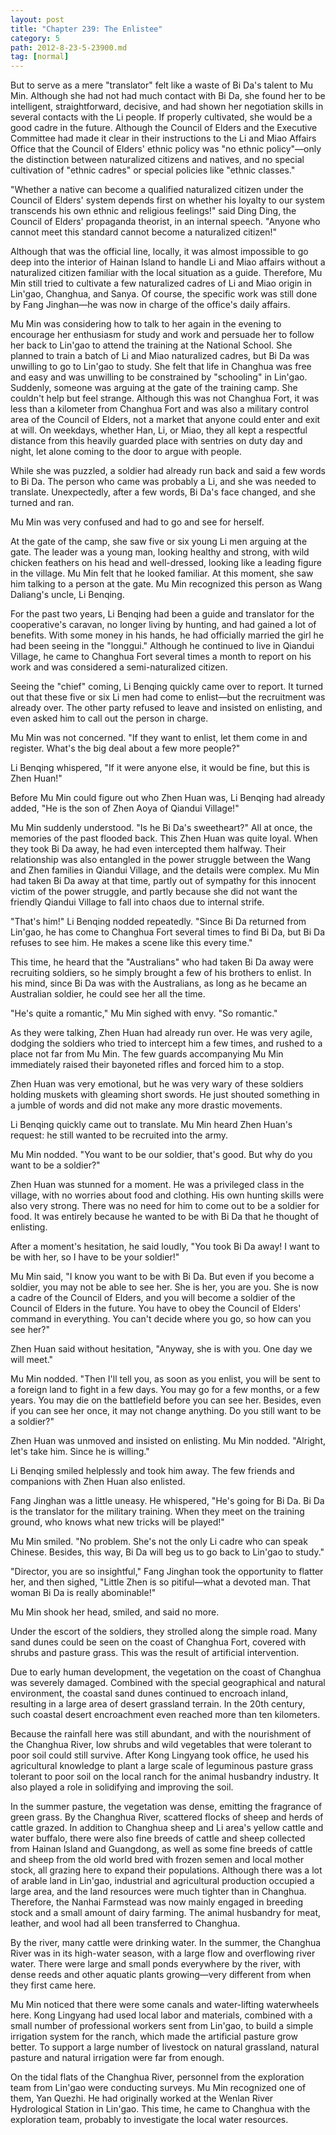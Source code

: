 ```yaml
---
layout: post
title: "Chapter 239: The Enlistee"
category: 5
path: 2012-8-23-5-23900.md
tag: [normal]
---
```


But to serve as a mere "translator" felt like a waste of Bi Da's talent to Mu Min. Although she had not had much contact with Bi Da, she found her to be intelligent, straightforward, decisive, and had shown her negotiation skills in several contacts with the Li people. If properly cultivated, she would be a good cadre in the future. Although the Council of Elders and the Executive Committee had made it clear in their instructions to the Li and Miao Affairs Office that the Council of Elders' ethnic policy was "no ethnic policy"—only the distinction between naturalized citizens and natives, and no special cultivation of "ethnic cadres" or special policies like "ethnic classes."

"Whether a native can become a qualified naturalized citizen under the Council of Elders' system depends first on whether his loyalty to our system transcends his own ethnic and religious feelings!" said Ding Ding, the Council of Elders' propaganda theorist, in an internal speech. "Anyone who cannot meet this standard cannot become a naturalized citizen!"

Although that was the official line, locally, it was almost impossible to go deep into the interior of Hainan Island to handle Li and Miao affairs without a naturalized citizen familiar with the local situation as a guide. Therefore, Mu Min still tried to cultivate a few naturalized cadres of Li and Miao origin in Lin'gao, Changhua, and Sanya. Of course, the specific work was still done by Fang Jinghan—he was now in charge of the office's daily affairs.

Mu Min was considering how to talk to her again in the evening to encourage her enthusiasm for study and work and persuade her to follow her back to Lin'gao to attend the training at the National School. She planned to train a batch of Li and Miao naturalized cadres, but Bi Da was unwilling to go to Lin'gao to study. She felt that life in Changhua was free and easy and was unwilling to be constrained by "schooling" in Lin'gao. Suddenly, someone was arguing at the gate of the training camp. She couldn't help but feel strange. Although this was not Changhua Fort, it was less than a kilometer from Changhua Fort and was also a military control area of the Council of Elders, not a market that anyone could enter and exit at will. On weekdays, whether Han, Li, or Miao, they all kept a respectful distance from this heavily guarded place with sentries on duty day and night, let alone coming to the door to argue with people.

While she was puzzled, a soldier had already run back and said a few words to Bi Da. The person who came was probably a Li, and she was needed to translate. Unexpectedly, after a few words, Bi Da's face changed, and she turned and ran.

Mu Min was very confused and had to go and see for herself.

At the gate of the camp, she saw five or six young Li men arguing at the gate. The leader was a young man, looking healthy and strong, with wild chicken feathers on his head and well-dressed, looking like a leading figure in the village. Mu Min felt that he looked familiar. At this moment, she saw him talking to a person at the gate. Mu Min recognized this person as Wang Daliang's uncle, Li Benqing.

For the past two years, Li Benqing had been a guide and translator for the cooperative's caravan, no longer living by hunting, and had gained a lot of benefits. With some money in his hands, he had officially married the girl he had been seeing in the "longgui." Although he continued to live in Qiandui Village, he came to Changhua Fort several times a month to report on his work and was considered a semi-naturalized citizen.

Seeing the "chief" coming, Li Benqing quickly came over to report. It turned out that these five or six Li men had come to enlist—but the recruitment was already over. The other party refused to leave and insisted on enlisting, and even asked him to call out the person in charge.

Mu Min was not concerned. "If they want to enlist, let them come in and register. What's the big deal about a few more people?"

Li Benqing whispered, "If it were anyone else, it would be fine, but this is Zhen Huan!"

Before Mu Min could figure out who Zhen Huan was, Li Benqing had already added, "He is the son of Zhen Aoya of Qiandui Village!"

Mu Min suddenly understood. "Is he Bi Da's sweetheart?" All at once, the memories of the past flooded back. This Zhen Huan was quite loyal. When they took Bi Da away, he had even intercepted them halfway. Their relationship was also entangled in the power struggle between the Wang and Zhen families in Qiandui Village, and the details were complex. Mu Min had taken Bi Da away at that time, partly out of sympathy for this innocent victim of the power struggle, and partly because she did not want the friendly Qiandui Village to fall into chaos due to internal strife.

"That's him!" Li Benqing nodded repeatedly. "Since Bi Da returned from Lin'gao, he has come to Changhua Fort several times to find Bi Da, but Bi Da refuses to see him. He makes a scene like this every time."

This time, he heard that the "Australians" who had taken Bi Da away were recruiting soldiers, so he simply brought a few of his brothers to enlist. In his mind, since Bi Da was with the Australians, as long as he became an Australian soldier, he could see her all the time.

"He's quite a romantic," Mu Min sighed with envy. "So romantic."

As they were talking, Zhen Huan had already run over. He was very agile, dodging the soldiers who tried to intercept him a few times, and rushed to a place not far from Mu Min. The few guards accompanying Mu Min immediately raised their bayoneted rifles and forced him to a stop.

Zhen Huan was very emotional, but he was very wary of these soldiers holding muskets with gleaming short swords. He just shouted something in a jumble of words and did not make any more drastic movements.

Li Benqing quickly came out to translate. Mu Min heard Zhen Huan's request: he still wanted to be recruited into the army.

Mu Min nodded. "You want to be our soldier, that's good. But why do you want to be a soldier?"

Zhen Huan was stunned for a moment. He was a privileged class in the village, with no worries about food and clothing. His own hunting skills were also very strong. There was no need for him to come out to be a soldier for food. It was entirely because he wanted to be with Bi Da that he thought of enlisting.

After a moment's hesitation, he said loudly, "You took Bi Da away! I want to be with her, so I have to be your soldier!"

Mu Min said, "I know you want to be with Bi Da. But even if you become a soldier, you may not be able to see her. She is her, you are you. She is now a cadre of the Council of Elders, and you will become a soldier of the Council of Elders in the future. You have to obey the Council of Elders' command in everything. You can't decide where you go, so how can you see her?"

Zhen Huan said without hesitation, "Anyway, she is with you. One day we will meet."

Mu Min nodded. "Then I'll tell you, as soon as you enlist, you will be sent to a foreign land to fight in a few days. You may go for a few months, or a few years. You may die on the battlefield before you can see her. Besides, even if you can see her once, it may not change anything. Do you still want to be a soldier?"

Zhen Huan was unmoved and insisted on enlisting. Mu Min nodded. "Alright, let's take him. Since he is willing."

Li Benqing smiled helplessly and took him away. The few friends and companions with Zhen Huan also enlisted.

Fang Jinghan was a little uneasy. He whispered, "He's going for Bi Da. Bi Da is the translator for the military training. When they meet on the training ground, who knows what new tricks will be played!"

Mu Min smiled. "No problem. She's not the only Li cadre who can speak Chinese. Besides, this way, Bi Da will beg us to go back to Lin'gao to study."

"Director, you are so insightful," Fang Jinghan took the opportunity to flatter her, and then sighed, "Little Zhen is so pitiful—what a devoted man. That woman Bi Da is really abominable!"

Mu Min shook her head, smiled, and said no more.

Under the escort of the soldiers, they strolled along the simple road. Many sand dunes could be seen on the coast of Changhua Fort, covered with shrubs and pasture grass. This was the result of artificial intervention.

Due to early human development, the vegetation on the coast of Changhua was severely damaged. Combined with the special geographical and natural environment, the coastal sand dunes continued to encroach inland, resulting in a large area of desert grassland terrain. In the 20th century, such coastal desert encroachment even reached more than ten kilometers.

Because the rainfall here was still abundant, and with the nourishment of the Changhua River, low shrubs and wild vegetables that were tolerant to poor soil could still survive. After Kong Lingyang took office, he used his agricultural knowledge to plant a large scale of leguminous pasture grass tolerant to poor soil on the local ranch for the animal husbandry industry. It also played a role in solidifying and improving the soil.

In the summer pasture, the vegetation was dense, emitting the fragrance of green grass. By the Changhua River, scattered flocks of sheep and herds of cattle grazed. In addition to Changhua sheep and Li area's yellow cattle and water buffalo, there were also fine breeds of cattle and sheep collected from Hainan Island and Guangdong, as well as some fine breeds of cattle and sheep from the old world bred with frozen semen and local mother stock, all grazing here to expand their populations. Although there was a lot of arable land in Lin'gao, industrial and agricultural production occupied a large area, and the land resources were much tighter than in Changhua. Therefore, the Nanhai Farmstead was now mainly engaged in breeding stock and a small amount of dairy farming. The animal husbandry for meat, leather, and wool had all been transferred to Changhua.

By the river, many cattle were drinking water. In the summer, the Changhua River was in its high-water season, with a large flow and overflowing river water. There were large and small ponds everywhere by the river, with dense reeds and other aquatic plants growing—very different from when they first came here.

Mu Min noticed that there were some canals and water-lifting waterwheels here. Kong Lingyang had used local labor and materials, combined with a small number of professional workers sent from Lin'gao, to build a simple irrigation system for the ranch, which made the artificial pasture grow better. To support a large number of livestock on natural grassland, natural pasture and natural irrigation were far from enough.

On the tidal flats of the Changhua River, personnel from the exploration team from Lin'gao were conducting surveys. Mu Min recognized one of them, Yan Quezhi. He had originally worked at the Wenlan River Hydrological Station in Lin'gao. This time, he came to Changhua with the exploration team, probably to investigate the local water resources.